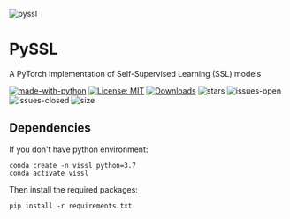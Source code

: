 ![pyssl](https://github.com/giakou4/pyssl/assets/57758089/53a5ee2b-4417-4f8e-ae3a-fba119650c1a)

# PySSL

A PyTorch implementation of Self-Supervised Learning (SSL) models

[![made-with-python](https://img.shields.io/badge/Made%20with-Python-1f425f.svg)](https://www.python.org/)
[![License: MIT](https://img.shields.io/badge/License-MIT-yellow.svg)](https://github.com/giakou4/pyssl/LICENSE)
[![Downloads](https://pepy.tech/badge/pyssl)](https://pepy.tech/project/pyssl)
![stars](https://img.shields.io/github/stars/giakou4/pyssl.svg)
![issues-open](https://img.shields.io/github/issues/giakou4/pyssl.svg)
![issues-closed](https://img.shields.io/github/issues-closed/giakou4/pyssl.svg)
![size](https://img.shields.io/github/languages/code-size/giakou4/pyssl)

## Dependencies

If you don't have python environment:

```
conda create -n vissl python=3.7
conda activate vissl
```

Then install the required packages:
```
pip install -r requirements.txt
```

